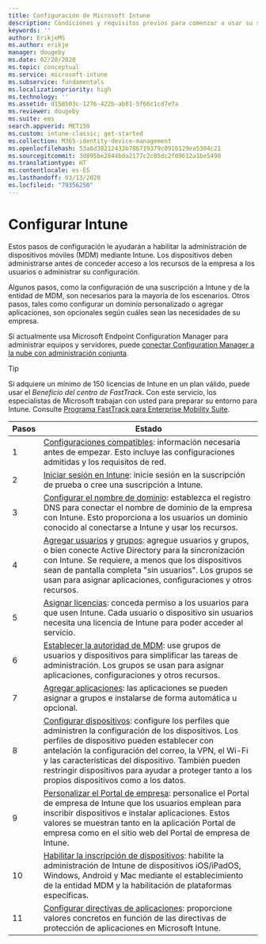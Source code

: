 ```yaml
---
title: Configuración de Microsoft Intune
description: Condiciones y requisitos previos para comenzar a usar su suscripción de Intune
keywords: ''
author: ErikjeMS
ms.author: erikje
manager: dougeby
ms.date: 02/20/2020
ms.topic: conceptual
ms.service: microsoft-intune
ms.subservice: fundamentals
ms.localizationpriority: high
ms.technology: ''
ms.assetid: d158503c-1276-422b-ab81-5f66c1cd7e7a
ms.reviewer: dougeby
ms.suite: ems
search.appverid: MET150
ms.custom: intune-classic; get-started
ms.collection: M365-identity-device-management
ms.openlocfilehash: 53a6d38212433b786719379c0916129ea5304c21
ms.sourcegitcommit: 3d895be2844bda2177c2c85dc2f09612a1be5490
ms.translationtype: HT
ms.contentlocale: es-ES
ms.lasthandoff: 03/13/2020
ms.locfileid: "79356250"
---
```

# <a name="set-up-intune"></a>Configurar Intune

Estos pasos de configuración le ayudarán a habilitar la administración de dispositivos móviles (MDM) mediante Intune. Los dispositivos deben administrarse antes de conceder acceso a los recursos de la empresa a los usuarios o administrar su configuración.

Algunos pasos, como la configuración de una suscripción a Intune y de la entidad de MDM, son necesarios para la mayoría de los escenarios. Otros pasos, tales como configurar un dominio personalizado o agregar aplicaciones, son opcionales según cuáles sean las necesidades de su empresa.

Si actualmente usa Microsoft Endpoint Configuration Manager para administrar equipos y servidores, puede [conectar Configuration Manager a la nube con administración conjunta](https://docs.microsoft.com/configmgr/comanage/overview).

>[!TIP]
>Si adquiere un mínimo de 150 licencias de Intune en un plan válido, puede usar el *Beneficio del centro de FastTrack*. Con este servicio, los especialistas de Microsoft trabajan con usted para preparar su entorno para Intune. Consulte [Programa FastTrack para Enterprise Mobility Suite](https://docs.microsoft.com/enterprise-mobility-security/Solutions/enterprise-mobility-fasttrack-program).

| Pasos | Estado  |
|---|---|
|   1   | [Configuraciones compatibles](supported-devices-browsers.md): información necesaria antes de empezar. Esto incluye las configuraciones admitidas y los requisitos de red.|
|   2   |  [Iniciar sesión en Intune](account-sign-up.md): inicie sesión en la suscripción de prueba o cree una suscripción a Intune. |
|   3   | [Configurar el nombre de dominio](custom-domain-name-configure.md): establezca el registro DNS para conectar el nombre de dominio de la empresa con Intune. Esto proporciona a los usuarios un dominio conocido al conectarse a Intune y usar los recursos. |
|   4   | [Agregar usuarios](users-add.md) y [grupos](groups-add.md): agregue usuarios y grupos, o bien conecte Active Directory para la sincronización con Intune. Se requiere, a menos que los dispositivos sean de pantalla completa "sin usuarios". Los grupos se usan para asignar aplicaciones, configuraciones y otros recursos.|
|   5   | [Asignar licencias](licenses-assign.md): conceda permiso a los usuarios para que usen Intune. Cada usuario o dispositivo sin usuarios necesita una licencia de Intune para poder acceder al servicio. |
|   6   | [Establecer la autoridad de MDM](mdm-authority-set.md): use grupos de usuarios y dispositivos para simplificar las tareas de administración. Los grupos se usan para asignar aplicaciones, configuraciones y otros recursos. |
|   7   | [Agregar aplicaciones](../apps/apps-add.md): las aplicaciones se pueden asignar a grupos e instalarse de forma automática u opcional. |
|   8   | [Configurar dispositivos](../configuration/device-profiles.md): configure los perfiles que administren la configuración de los dispositivos. Los perfiles de dispositivo pueden establecer con antelación la configuración del correo, la VPN, el Wi-Fi y las características del dispositivo. También pueden restringir dispositivos para ayudar a proteger tanto a los propios dispositivos como a los datos. |
|   9   |  [Personalizar el Portal de empresa](../apps/company-portal-app.md): personalice el Portal de empresa de Intune que los usuarios emplean para inscribir dispositivos e instalar aplicaciones. Estos valores se muestran tanto en la aplicación Portal de empresa como en el sitio web del Portal de empresa de Intune.       |
|  10   | [Habilitar la inscripción de dispositivos](mdm-authority-set.md): habilite la administración de Intune de dispositivos iOS/iPadOS, Windows, Android y Mac mediante el establecimiento de la entidad MDM y la habilitación de plataformas específicas. |
|  11   |  [Configurar directivas de aplicaciones](../apps/app-protection-policy.md): proporcione valores concretos en función de las directivas de protección de aplicaciones en Microsoft Intune. |
